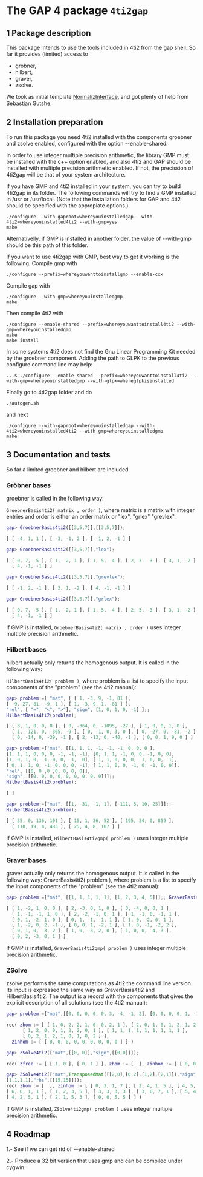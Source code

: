 The GAP 4 package `4ti2gap`
===========================

1 Package description
---------------------
This package intends to use the tools included in 4ti2 from the gap shell. 
So far it provides (limited) access to

* grobner,
* hilbert,
* graver,
* zsolve.

We took as initial template [NormalizInterface](https://github.com/fingolfin/NormalizInterface), and got plenty of help from Sebastian Gutshe.

2 Installation preparation
--------------------------

To run this package you need 4ti2 installed with the components groebner and zsolve enabled, configured with the option --enable-shared.

In order to use integer multiple precision arithmetic, the library GMP must be installed with the c++ option enabled, and also 4ti2 and GAP should be installed with multiple precision arithmetic enabled. If not, the precission of 4ti2gap will be that of your system architecture.

If you have GMP and 4ti2 installed in your system, you can try to build 4ti2gap in its folder. The following commands will try to find a GMP installed in /usr or /usr/local. (Note that the installation folders for GAP and 4ti2 should be specified with the appropiate options.)

	./configure --with-gaproot=whereyouinstalledgap --with-4ti2=whereyouinstalled4ti2 --with-gmp=yes
	make

Alternativelly, if GMP is installed in another folder, the value of --with-gmp should be this path of this folder.

If you want to use 4ti2gap with GMP, best way to get it working is the following. Compile gmp with

	./configure --prefix=whereyouwanttoinstallgmp --enable-cxx 

Compile gap with

	./configure --with-gmp=whereyouinstalledgmp
	make

Then compile 4ti2 with

	./configure --enable-shared --prefix=whereyouwanttoinstall4ti2 --with-gmp=whereyouinstalledgmp
	make
	make install

In some systems 4ti2 does not find the Gnu Linear Programming Kit needed by the groebner component. Adding the path to GLPK to the previous configure command line may help:

	...$ ./configure --enable-shared --prefix=whereyouwanttoinstall4ti2 --with-gmp=whereyouinstalledgmp --with-glpk=whereglpkisinstalled

Finally go to 4ti2gap folder and do

	./autogen.sh

and next

	./configure --with-gaproot=whereyouinstalledgap --with-4ti2=whereyouinstalled4ti2 --with-gmp=whereyouinstalledgmp
	make


3 Documentation and tests
-------------------------

So far a limited groebner and hilbert are included. 

### Gröbner bases

groebner is called in the following way:

`GroebnerBasis4ti2( matrix , order )`, where matrix is a matrix with integer entries and order is either an order matrix or "lex", "grlex" "grevlex".

```gap
gap> GroebnerBasis4ti2([[3,5,7]],[[3,5,7]]);

[ [ -4, 1, 1 ], [ -3, -1, 2 ], [ -1, 2, -1 ] ]

gap> GroebnerBasis4ti2([[3,5,7]],"lex");    

[ [ 0, 7, -5 ], [ 1, -2, 1 ], [ 1, 5, -4 ], [ 2, 3, -3 ], [ 3, 1, -2 ], 
  [ 4, -1, -1 ] ]

gap> GroebnerBasis4ti2([[3,5,7]],"grevlex");

[ [ -1, 2, -1 ], [ 3, 1, -2 ], [ 4, -1, -1 ] ]

gap> GroebnerBasis4ti2([[3,5,7]],"grlex");  

[ [ 0, 7, -5 ], [ 1, -2, 1 ], [ 1, 5, -4 ], [ 2, 3, -3 ], [ 3, 1, -2 ], 
  [ 4, -1, -1 ] ]
```
If GMP is installed, `GroebnerBasis4ti2( matrix , order )` uses integer multiple precision arithmetic.


### Hilbert bases

hilbert actually only returns the homogenous output. It is called in the following way:

`HilbertBasis4ti2( problem )`, where problem is a list to specify the input components of the "problem" (see the 4ti2 manual):

```gap
gap> problem:=[ "mat", [ [ 1, -3, 9, -1, 81 ], 
[ -9, 27, 81, -9, 1 ], [ 1, -3, 9, 1, -81 ] ], 
"rel", [ "=", "<", ">"], "sign", [1, 0, 1, 0, -1] ];; 
HilbertBasis4ti2(problem);

[ [ 3, 1, 0, 0, 0 ], [ 0, -364, 0, -1095, -27 ], [ 1, 0, 0, 1, 0 ], 
  [ 1, -121, 0, -365, -9 ], [ 0, -1, 0, 3, 0 ], [ 0, -27, 0, -81, -2 ], 
  [ 0, -14, 0, -39, -1 ], [ 2, -13, 0, -40, -1 ], [ 0, 0, 1, 9, 0 ] ]

gap> problem:=["mat", [[1, 1, 1, -1, -1, -1, 0, 0, 0 ], 
[1, 1, 1, 0, 0, 0, -1, -1, -1], [0, 1, 1, -1, 0, 0, -1, 0, 0], 
[1, 0, 1, 0, -1, 0, 0, -1,  0], [ 1, 1, 0, 0, 0, -1, 0, 0, -1], 
[ 0, 1, 1, 0, -1, 0, 0, 0, -1], [ 1, 1, 0, 0, -1, 0, -1, 0, 0]], 
"rel", [[0, 0 ,0 ,0, 0, 0, 0]], 
"sign", [[0, 0, 0, 0, 0, 0, 0, 0, 0]]];; 
HilbertBasis4ti2(problem);

[ ]

gap> problem:=["mat", [[1, -31, -1, 1], [-111, 5, 10, 25]]];;
HilbertBasis4ti2(problem);

[ [ 35, 0, 136, 101 ], [ 15, 1, 36, 52 ], [ 195, 34, 0, 859 ], 
  [ 110, 19, 4, 483 ], [ 25, 4, 8, 107 ] ]
```

If GMP is installed, `HilbertBasis4ti2gmp( problem )` uses integer multiple precision arithmetic.

### Graver bases

graver actually only returns the homogenous output. It is called in the following way:
GraverBasis4ti2( problem ), where problem is a list to specify the input components of the "problem" (see the 4ti2 manual):

```gap
gap> problem:=["mat", [[1, 1, 1, 1, 1], [1, 2, 3, 4, 5]]];; GraverBasis4ti2( problem );

[ [ 1, -2, 1, 0, 0 ], [ 2, -3, 0, 1, 0 ], [ 3, -4, 0, 0, 1 ], 
  [ 1, -1, -1, 1, 0 ], [ 2, -2, -1, 0, 1 ], [ 1, -1, 0, -1, 1 ], 
  [ 0, 1, -2, 1, 0 ], [ 0, 1, -1, -1, 1 ], [ 1, 0, -2, 0, 1 ], 
  [ 1, -2, 0, 2, -1 ], [ 0, 0, 1, -2, 1 ], [ 1, 0, -1, -2, 2 ], 
  [ 0, 1, 0, -3, 2 ], [ 1, 0, -3, 2, 0 ], [ 1, 0, 0, -4, 3 ], 
  [ 0, 2, -3, 0, 1 ] ]
```
  
If GMP is installed, `GraverBasis4ti2gmp( problem )` uses integer multiple precision arithmetic.

### ZSolve 

zsolve performs the same computations as 4ti2 the command line version. Its input is expressed the same way as GraverBasis4ti2 and HilbertBasis4ti2. The output is a record with the components that gives the explicit description of all solutions (see the 4ti2 manual):

```gap
gap> problem:=["mat",[[0, 0, 0, 0, 0, 3, -4, -1, 2], [0, 0, 0, 0, 1, -1, 1, 0, -1], [0, 0, 0, 1, 2, 0, 0, -1, -2], [0, 0, 1, 0, 1, 0, 0, -1, -1], [0, 1, 2, 0, 0, 0, 0, -1, -2], [1, 0, 2, 0, 0, 0, 0, -2, -1], [-2, 0, -2, 0, 0, 0, 0, 3, 0], [-2, 0, 0, 0, 0, 0, 0, 1, 0], [0, 0, -2, 0, 0, 0, 0, 1, 0], [0, 0, 0, 0, 0, 0, 0, -1, 0]], "rel", [[0, 0, 0, 0, 0, 0, -1, -1, -1, -1]], "sign", [[0, 0, 0, 0, 0, 0, 0, 0, 0]]];; ZSolve4ti2(problemzso);

rec( zhom := [ [ 1, 0, 2, 2, 1, 0, 0, 2, 1 ], [ 2, 0, 1, 0, 1, 2, 1, 2, 0 ], 
      [ 1, 2, 0, 0, 1, 2, 2, 0, 1 ], [ 1, 1, 1, 1, 1, 1, 1, 1, 1 ], 
      [ 0, 2, 1, 2, 1, 0, 1, 0, 2 ] ], 
  zinhom := [ [ 0, 0, 0, 0, 0, 0, 0, 0, 0 ] ] )

gap> ZSolve4ti2(["mat",[[0, 0]],"sign",[[0,0]]]);

rec( zfree := [ [ 1, 0 ], [ 0, 1 ] ], zhom := [  ], zinhom := [ [ 0, 0 ] ] )

gap> ZSolve4ti2(["mat",TransposedMat([[2,0],[0,2],[1,2],[2,1]]),"sign",
[1,1,1,1],"rhs",[[15,15]]]);
rec( zhom := [  ], zinhom := [ [ 0, 3, 1, 7 ], [ 2, 4, 1, 5 ], [ 4, 5, 1, 3 ],
[ 6, 6, 1, 1 ], [ 1, 2, 3, 5 ], [ 3, 3, 3, 3 ], [ 3, 0, 7, 1 ], [ 5, 4, 3, 1 ],
[ 4, 2, 5, 1 ], [ 2, 1, 5, 3 ], [ 0, 0, 5, 5 ] ] )

```

If GMP is installed, `ZSolve4ti2gmp( problem )` uses integer multiple precision arithmetic.

4 Roadmap
---------
1.- See if we can get rid of --enable-shared

2.- Produce a 32 bit version that uses gmp and can be compiled under cygwin.